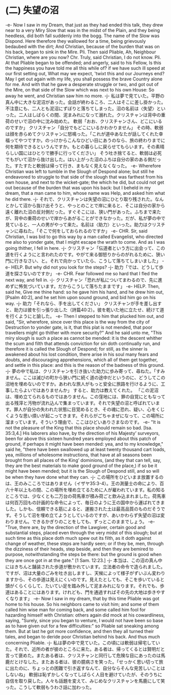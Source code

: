 # (二) 失望の沼
-e-
Now I saw in my Dream, that just as they had ended this talk, they drew near to a very Miry Slow that was in the midst of the Plain, and they being heedless, did both fall suddenly into the bogg. The name of the Slow was Dispond. Here therefore they wallowed for a time, being grievously bedaubed with the dirt; And Christian, because of the burden that was on his back, began to sink in the Mire.
Pli. Then said Pliable, Ah, Neighbour Christian, where are you now?
Chr. Truly, said Christian, I do not know.
Pli. At that Pliable began to be offended; and angerly, said to his Fellow, Is this the happiness you have told me all this while of? if we have such ill speed at our first setting out, What may we expect, 'twixt this and our Journeys end? May I get out again with my life, you shall possess the brave Country alone for me. And with that he gave a desperate struggle or two, and got out of the Mire, on that side of the Slow which was next to his own House: So away he went, and Christian saw him no more.
-j-
私は夢で見ていた。平野の真ん中に大きな泥沼があった。会話が終わるころ、二人はそこに差し掛かった。不注意にも、二人とも泥沼にずぼりと落ちてしまった。沼の名前は〈失望〉といった。二人はしばらくの間、泥まみれになって溺れた。クリスチャンは背中の重荷のせいで沼の中に沈み始めた。
軟弱「おお、クリスチャンさん、どこにいるのですか」
クリスチャン「自分でもどこにいるかわかりません」
その時、軟弱は顔を赤らめてクリスチャンに怒鳴った。「これが道中あなたが話してくれた幸福ってやつですか。のっけからこんなひどい目にあうのなら、旅の終わりまでに何を期待できるというんですか。もとの暮らしに戻らせてもらいます。その素晴らしい国にはひとりで勝手に行ってください」
そう吐き捨てると、軟弱は必死でもがいて沼から抜け出した。はい上がった沼のふちは自分の家のある側だった。すたすたと軟弱は帰って行き、まもなく見えなくなった。
-e-
Wherefore Christian was left to tumble in the Slough of Despond alone; but still he endeavored to struggle to that side of the slough that was farthest from his own house, and next to the wicket-gate; the which he did, but could not get out because of the burden that was upon his back: but I beheld in my dream, that a man came to him, whose name was Help, and asked him what he did there.
-j-
それで、クリスチャンは失望の沼にひとり取り残された。なんとかして沼から抜け出そうと、やっとのことで岸に来ると、そこは自分の家から遠く離れた沼の反対側だった。すぐそこには、狭い門があった。ふちまで来たが、背中の重荷のせいで岸からあがることができなかった。だが、私が夢の中で見ていると、一人の男がやって来た。名前は〈助力〉といった。助力はクリスチャンに尋ねた。「そこで何をしておられるのですか」
-e-
CHR. Sir, said Christian, I was bid to go this way by a man called Evangelist, who directed me also to yonder gate, that I might escape the wrath to come. And as I was going thither, I fell in here.
-j-
クリスチャン「伝道者という方に出会って、この道を行くようにと言われたのです。やがて来る御怒りからのがれるために、狭い門に行きなさい、と。それで向かっていたら、こうして落ちてしまいました」
-e-
HELP. But why did not you look for the steps?
-j-
助力「では、どうして歩道を探さないのですか」
-e-
CHR. Fear followed me so hard that I fled the next way, and fell in.
-j-
クリスチャン「恐れが私についてまわるので、先に進めずに怖気づいています。だからこうして落ちたままです」
-e-
HELP. Then, said he, Give me thine hand: so he gave him his hand, and he drew him out, [Psalm 40:2], and he set him upon sound ground, and bid him go on his way.
-j-
助力「それなら、手を出してください」
クリスチャンが手を差し出すと、助力は彼を引っ張り出した（詩篇40:2）。彼を乾いた地に立たせ、続けて道を行くようにと諭した。
-e-
Then I stepped to him that plucked him out, and said, "Sir, wherefore, since over this place is the way from the city of Destruction to yonder gate, is it, that this plat is not mended, that poor travellers might go thither with more security?" And he said unto me, "This miry slough is such a place as cannot be mended: it is the descent whither the scum and filth that attends conviction for sin doth continually run, and therefore it is called the Slough of Despond; for still, as the sinner is awakened about his lost condition, there arise in his soul many fears and doubts, and discouraging apprehensions, which all of them get together, and settle in this place: and this is the reason of the badness of this ground.
-j-
夢の中で私は、クリスチャンを引き抜いた助力に歩み寄って、尋ねた。「すみません。ここは滅びの町から狭い門に続く道の途中だというのに、どうしてこの沼地を埋めないのですか。あわれな旅人がもっと安全に旅路を行けるように、工事したらよいではありませんか」
すると、助力は教えてくれた。
「この泥沼は、埋め立てられるものではありません。この窪地には、罪の自覚にともなって出る残滓と汚物が流れ込んで集まっています。それで失望の沼と呼ばれています。罪人が自分の失われた状態に目覚めるとき、その魂に恐れ、疑い、心をくじくような思い煩いが起こってきます。それらがごちゃまぜになって、この場所に溜まっています。そういう理由で、ここはひどいありさまなのです。
-e-
"It is not the pleasure of the King that this place should remain so bad. [Isa. 35:3,4.] His laborers also have, by the direction of his Majesty’ surveyors, been for above this sixteen hundred years employed about this patch of ground, if perhaps it might have been mended: yea, and to my knowledge," said he, "there have been swallowed up at least twenty thousand cart loads, yea, millions of wholesome instructions, that have at all seasons been brought from all places of the King’ dominions, (and they that can tell, say, they are the best materials to make good ground of the place,) if so be it might have been mended; but it is the Slough of Despond still, and so will be when they have done what they can.
-j-
この場所をひどいまま放置するのは、王のみこころではありません（イザヤ35:3-4）。王の測量士の命により、百六十年以上もの間、この場所を埋め立てるために人が雇われています。私の知るところでは、少なくとも二万台の荷馬車が積み荷ごと飲み込まれました。荷馬車は何百万回もの計画的な命令によって、毎日のように王の国中から運ばれてきました。しかも、信頼できる筋によると、運搬された土は最高品質のものだそうです。そうして沼を埋め立てようとしているのですが、あいかわらず失望の沼は変わりません。できるかぎりのことをしても、ずっとこのままでしょう。
-e-
"True, there are, by the direction of the Lawgiver, certain good and substantial steps, placed even through the very midst of this slough; but at such time as this place doth much spew out its filth, as it doth against change of weather, these steps are hardly seen; or if they be, men, through the dizziness of their heads, step beside, and then they are bemired to purpose, notwithstanding the steps be there: but the ground is good when they are once got in at the gate." [1 Sam. 12:23.]
-j-
本当は、この沼の真ん中にはきちんと舗装された歩道が敷かれています。立法者の命令で造られました。ですが、沼は大量のごみを吐き出しますし、天候によって様子がずいぶん変わりますから、その歩道は見えにくいのです。見えたとしても、そこを歩いていると頭がくらくらして、たいてい足を踏み外して泥まみれになります。それでも、歩道はあることにはあります。けれども、門を通過すればその先の大地は歩きやすくなります」
-e-
Now I saw in my dream, that by this time Pliable was got home to his house. So his neighbors came to visit him; and some of them called him wise man for coming back, and some called him fool for hazarding himself with Christian: others again did mock at his cowardliness, saying, "Surely, since you began to venture, I would not have been so base as to have given out for a few difficulties:" so Pliable sat sneaking among them. But at last he got more confidence, and then they all turned their tales, and began to deride poor Christian behind his back. And thus much concerning Pliable.
-j-
私は夢の中で見ていた。この頃には軟弱は帰宅していた。それで、近所の者が彼のところに来た。ある者は、帰ってくるとは賢明だと言って褒めた。またある者は、クリスチャンと同行して危険な目にあったのは馬鹿だとけなした。またある者は、彼の臆病さを笑った。「せっかく思い切って旅に出たのに、ちょっとの困難で引き返すなんて、自分ならそんな見苦しいことはしないね」
軟弱は恥ずかしくなってしばらく人目を避けていたが、そのうちに自信を取り戻した。人々も話題を変えて、みじめなクリスチャンを馬鹿にして笑った。こうして軟弱もうわさ話に加わった。
